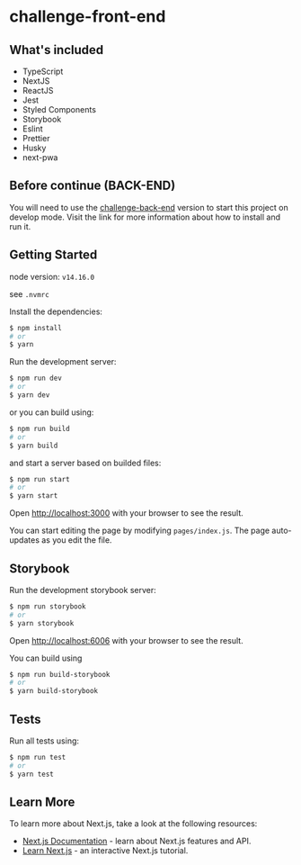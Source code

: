 # challenge-front-end

## What's included
- TypeScript
- NextJS
- ReactJS
- Jest
- Styled Components
- Storybook
- Eslint
- Prettier
- Husky
- next-pwa

## Before continue (BACK-END)
You will need to use the [challenge-back-end](https://github.com/caiodesign/challenge-back-end) version to start this project on develop mode. Visit the link for more information about how to install and run it.

## Getting Started
node version: `v14.16.0`

see `.nvmrc`

Install the dependencies:
```bash
$ npm install
# or
$ yarn
```

Run the development server:

```bash
$ npm run dev
# or
$ yarn dev
```

or you can build using:
```bash
$ npm run build
# or
$ yarn build
```

and start a server based on builded files:
```bash
$ npm run start
# or
$ yarn start
```

Open [http://localhost:3000](http://localhost:3000) with your browser to see the result.

You can start editing the page by modifying `pages/index.js`. The page auto-updates as you edit the file.


## Storybook
Run the development storybook server:

```bash
$ npm run storybook
# or
$ yarn storybook
```
Open [http://localhost:6006](http://localhost:6006) with your browser to see the result.

You can build using
```bash
$ npm run build-storybook
# or
$ yarn build-storybook
```

## Tests
Run all tests using:

```bash
$ npm run test
# or
$ yarn test
```

## Learn More

To learn more about Next.js, take a look at the following resources:

- [Next.js Documentation](https://nextjs.org/docs) - learn about Next.js features and API.
- [Learn Next.js](https://nextjs.org/learn) - an interactive Next.js tutorial.
